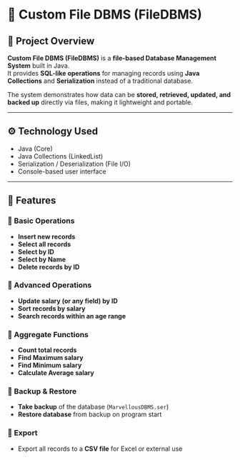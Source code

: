# 📂 Custom File DBMS (FileDBMS)

## 📝 Project Overview
**Custom File DBMS (FileDBMS)** is a **file-based Database Management System** built in Java.  
It provides **SQL-like operations** for managing records using **Java Collections** and **Serialization** instead of a traditional database.  

The system demonstrates how data can be **stored, retrieved, updated, and backed up** directly via files, making it lightweight and portable.

---

## ⚙️ Technology Used
- Java (Core)  
- Java Collections (LinkedList)  
- Serialization / Deserialization (File I/O)  
- Console-based user interface  

---

## 🚀 Features

### 🔹 Basic Operations
- **Insert new records**  
- **Select all records**  
- **Select by ID**  
- **Select by Name**  
- **Delete records by ID**

### 🔹 Advanced Operations
- **Update salary (or any field) by ID**  
- **Sort records by salary**  
- **Search records within an age range**  

### 🔹 Aggregate Functions
- **Count total records**  
- **Find Maximum salary**  
- **Find Minimum salary**  
- **Calculate Average salary**

### 🔹 Backup & Restore
- **Take backup** of the database (`MarvellousDBMS.ser`)  
- **Restore database** from backup on program start  

### 🔹 Export
- Export all records to a **CSV file** for Excel or external use  


